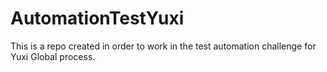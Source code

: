 # AutomationTestYuxi
This is a repo created in order to work in the test automation challenge for Yuxi Global process.
